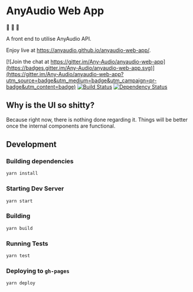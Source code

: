 # AnyAudio Web App

:tada: :musical_note: :tada:

A front end to utilise AnyAudio API.

Enjoy live at https://anyaudio.github.io/anyaudio-web-app/.

[![Join the chat at https://gitter.im/Any-Audio/anyaudio-web-app](https://badges.gitter.im/Any-Audio/anyaudio-web-app.svg)](https://gitter.im/Any-Audio/anyaudio-web-app?utm_source=badge&utm_medium=badge&utm_campaign=pr-badge&utm_content=badge)
[![Build Status](https://travis-ci.org/anyaudio/anyaudio-web-app.svg?branch=master)](https://travis-ci.org/anyaudio/anyaudio-web-app)
[![Dependency Status](https://gemnasium.com/badges/github.com/anyaudio/anyaudio-web-app.svg)](https://gemnasium.com/github.com/anyaudio/anyaudio-web-app)


## Why is the UI so shitty?

Because right now, there is nothing done regarding it. Things will be better once the internal components are functional.

## Development

### Building dependencies
```bash
yarn install
```

### Starting Dev Server
```bash
yarn start
```

### Building
```bash
yarn build
```

### Running Tests
```bash
yarn test
```

### Deploying to `gh-pages`
```bash
yarn deploy
```
